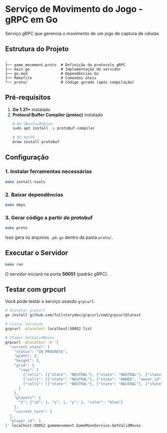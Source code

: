 # Serviço de Movimento do Jogo - gRPC em Go

Serviço gRPC que gerencia o movimento de um jogo de captura de células

## Estrutura do Projeto

```
.
├── game_movement.proto  # Definição do protocolo gRPC
├── main.go              # Implementação do servidor
├── go.mod               # Dependências Go
├── Makefile             # Comandos úteis
└── proto/               # Código gerado (após compilação)
```

## Pré-requisitos

1. **Go 1.21+** instalado
2. **Protocol Buffer Compiler (protoc)** instalado
   ```bash
   # No Ubuntu/Debian
   sudo apt install -y protobuf-compiler
   
   # No macOS
   brew install protobuf
   ```

## Configuração

### 1. Instalar ferramentas necessárias

```bash
make install-tools
```

### 2. Baixar dependências

```bash
make deps
```

### 3. Gerar código a partir do protobuf

```bash
make proto
```

Isso gera os arquivos `.pb.go` dentro da pasta `proto/`.

## Executar o Servidor

```bash
make run
```

O servidor iniciará na porta **50051** (padrão gRPC).

## Testar com grpcurl

Você pode testar o serviço usando `grpcurl`:

```bash
# Instalar grpcurl
go install github.com/fullstorydev/grpcurl/cmd/grpcurl@latest

# Listar serviços
grpcurl -plaintext localhost:50052 list

# Chamar GetValidMoves
grpcurl -plaintext -d '{
  "current_state": {
    "status": "IN_PROGRESS",
    "width": 3,
    "height": 3,
    "grid": {
      "rows": [
        {"cells": [{"state": "NEUTRAL"}, {"state": "NEUTRAL"}, {"state": "NEUTRAL"}]},
        {"cells": [{"state": "NEUTRAL"}, {"state": "OWNED", "owner_id": 1}, {"state": "NEUTRAL"}]},
        {"cells": [{"state": "NEUTRAL"}, {"state": "NEUTRAL"}, {"state": "NEUTRAL"}]}
      ]
    },
    "players": {
      "1": {"id": 1, "x": 1, "y": 1, "color": "blue"}
    },
    "current_turn": 1
  },
  "player_id": 1
}' localhost:50052 gamemovement.GameMoveService.GetValidMoves
```